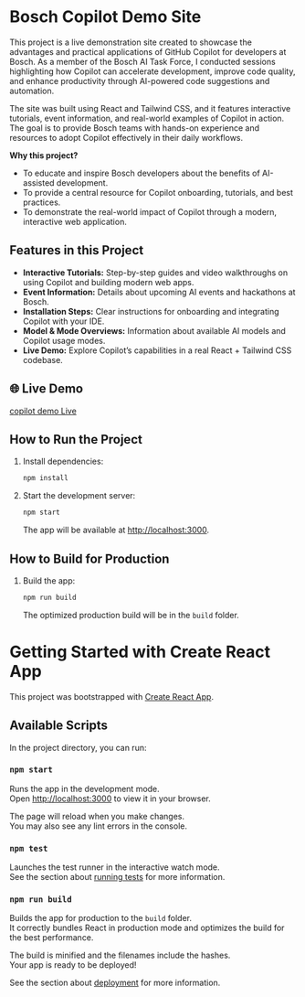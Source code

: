 # Bosch Copilot Demo Site

This project is a live demonstration site created to showcase the advantages and practical applications of GitHub Copilot for developers at Bosch. As a member of the Bosch AI Task Force, I conducted sessions highlighting how Copilot can accelerate development, improve code quality, and enhance productivity through AI-powered code suggestions and automation.

The site was built using React and Tailwind CSS, and it features interactive tutorials, event information, and real-world examples of Copilot in action. The goal is to provide Bosch teams with hands-on experience and resources to adopt Copilot effectively in their daily workflows.

**Why this project?**

-   To educate and inspire Bosch developers about the benefits of AI-assisted development.
-   To provide a central resource for Copilot onboarding, tutorials, and best practices.
-   To demonstrate the real-world impact of Copilot through a modern, interactive web application.

## Features in this Project

-   **Interactive Tutorials:** Step-by-step guides and video walkthroughs on using Copilot and building modern web apps.
-   **Event Information:** Details about upcoming AI events and hackathons at Bosch.
-   **Installation Steps:** Clear instructions for onboarding and integrating Copilot with your IDE.
-   **Model & Mode Overviews:** Information about available AI models and Copilot usage modes.
-   **Live Demo:** Explore Copilot’s capabilities in a real React + Tailwind CSS codebase.


## 🌐 Live Demo

[copilot demo Live](https://copilot-demo-site-app.vercel.app/) 

## How to Run the Project

1. Install dependencies:
    ```bash
    npm install
    ```
2. Start the development server:
    ```bash
    npm start
    ```
    The app will be available at [http://localhost:3000](http://localhost:3000).

## How to Build for Production

1. Build the app:
    ```bash
    npm run build
    ```
    The optimized production build will be in the `build` folder.

# Getting Started with Create React App

This project was bootstrapped with [Create React App](https://github.com/facebook/create-react-app).

## Available Scripts

In the project directory, you can run:

### `npm start`

Runs the app in the development mode.\
Open [http://localhost:3000](http://localhost:3000) to view it in your browser.

The page will reload when you make changes.\
You may also see any lint errors in the console.

### `npm test`

Launches the test runner in the interactive watch mode.\
See the section about [running tests](https://facebook.github.io/create-react-app/docs/running-tests) for more information.

### `npm run build`

Builds the app for production to the `build` folder.\
It correctly bundles React in production mode and optimizes the build for the best performance.

The build is minified and the filenames include the hashes.\
Your app is ready to be deployed!

See the section about [deployment](https://facebook.github.io/create-react-app/docs/deployment) for more information.
